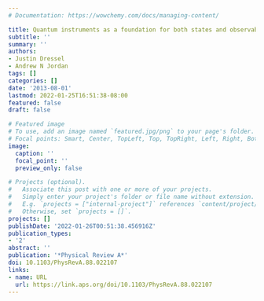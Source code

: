 ```yaml
---
# Documentation: https://wowchemy.com/docs/managing-content/

title: Quantum instruments as a foundation for both states and observables
subtitle: ''
summary: ''
authors:
- Justin Dressel
- Andrew N Jordan
tags: []
categories: []
date: '2013-08-01'
lastmod: 2022-01-25T16:51:38-08:00
featured: false
draft: false

# Featured image
# To use, add an image named `featured.jpg/png` to your page's folder.
# Focal points: Smart, Center, TopLeft, Top, TopRight, Left, Right, BottomLeft, Bottom, BottomRight.
image:
  caption: ''
  focal_point: ''
  preview_only: false

# Projects (optional).
#   Associate this post with one or more of your projects.
#   Simply enter your project's folder or file name without extension.
#   E.g. `projects = ["internal-project"]` references `content/project/deep-learning/index.md`.
#   Otherwise, set `projects = []`.
projects: []
publishDate: '2022-01-26T00:51:38.456916Z'
publication_types:
- '2'
abstract: ''
publication: '*Physical Review A*'
doi: 10.1103/PhysRevA.88.022107
links:
- name: URL
  url: https://link.aps.org/doi/10.1103/PhysRevA.88.022107
---
```

